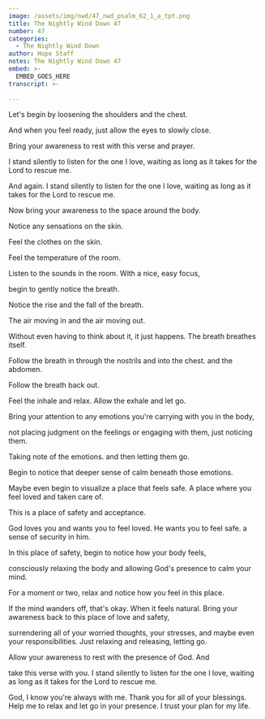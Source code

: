 ```yaml
---
image: /assets/img/nwd/47_nwd_psalm_62_1_a_tpt.png
title: The Nightly Wind Down 47
number: 47
categories:
  - The Nightly Wind Down
author: Hope Staff
notes: The Nightly Wind Down 47
embed: >-
  EMBED_GOES_HERE
transcript: >-
  
---
```

Let's begin by loosening the shoulders and the chest.

And when you feel ready, just allow the eyes to slowly close.

Bring your awareness to rest with this verse and prayer.

I stand silently to listen for the one I love, waiting as long as it takes for the Lord to rescue me.

And again. I stand silently to listen for the one I love, waiting as long as it takes for the Lord to rescue me.

Now bring your awareness to the space around the body.

Notice any sensations on the skin.

Feel the clothes on the skin.

Feel the temperature of the room.

Listen to the sounds in the room. With a nice, easy focus,

begin to gently notice the breath.

Notice the rise and the fall of the breath.

The air moving in and the air moving out.

Without even having to think about it, it just happens. The breath breathes itself.

Follow the breath in through the nostrils and into the chest. and the abdomen.

Follow the breath back out.

Feel the inhale and relax. Allow the exhale and let go.

Bring your attention to any emotions you're carrying with you in the body,

not placing judgment on the feelings or engaging with them, just noticing them.

Taking note of the emotions. and then letting them go.

Begin to notice that deeper sense of calm beneath those emotions.

Maybe even begin to visualize a place that feels safe. A place where you feel loved and taken care of.

This is a place of safety and acceptance.

God loves you and wants you to feel loved. He wants you to feel safe. a sense of security in him.

In this place of safety, begin to notice how your body feels,

consciously relaxing the body and allowing God's presence to calm your mind.

For a moment or two, relax and notice how you feel in this place.

If the mind wanders off, that's okay. When it feels natural. Bring your awareness back to this place of love and safety,

surrendering all of your worried thoughts, your stresses, and maybe even your responsibilities. Just relaxing and releasing, letting go.

Allow your awareness to rest with the presence of God. And

take this verse with you. I stand silently to listen for the one I love, waiting as long as it takes for the Lord to rescue me.

God, I know you're always with me. Thank you for all of your blessings. Help me to relax and let go in your presence. I trust your plan for my life.


